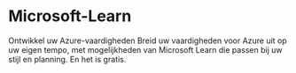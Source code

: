 # Microsoft-Learn
Ontwikkel uw Azure-vaardigheden  Breid uw vaardigheden voor Azure uit op uw eigen tempo, met mogelijkheden van Microsoft Learn die passen bij uw stijl en planning. En het is gratis.
